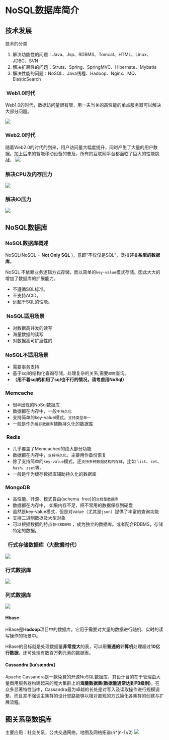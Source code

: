 # NoSQL数据库简介

## 技术发展

技术的分类

1. 解决功能性的问题：Java、Jsp、RDBMS、Tomcat、HTML、Linux、JDBC、SVN
2. 解决扩展性的问题：Struts、Spring、SpringMVC、Hibernate、Mybatis
3. 解决性能的问题：NoSQL、Java线程、Hadoop、Nginx、MQ、ElasticSearch

###  Web1.0时代

Web1.0的时代，数据访问量很有限，用一夫当关的高性能的单点服务器可以解决大部分问题。

![](https://raw.githubusercontent.com/Swiftie13st/Figurebed/main/img/202209291052736.png)

### Web2.0时代

随着Web2.0的时代的到来，用户访问量大幅度提升，同时产生了大量的用户数据。加上后来的智能移动设备的普及，所有的互联网平台都面临了巨大的性能挑战。
![](https://raw.githubusercontent.com/Swiftie13st/Figurebed/main/img/202209291052993.png)

### 解决CPU及内存压力
![](https://raw.githubusercontent.com/Swiftie13st/Figurebed/main/img/202209291052209.png)

### 解决IO压力
![](https://raw.githubusercontent.com/Swiftie13st/Figurebed/main/img/202209291053654.png)

## NoSQL数据库

### NoSQL数据库概述

NoSQL(NoSQL = **Not Only SQL** )，意即“不仅仅是SQL”，泛指**非关系型的数据库**。

NoSQL 不依赖业务逻辑方式存储，而以简单的`key-value`模式存储。因此大大的增加了数据库的扩展能力。

- 不遵循SQL标准。
- 不支持ACID。
- 远超于SQL的性能。

###  NoSQL适用场景

- 对数据高并发的读写
- 海量数据的读写
- 对数据高可扩展性的

### NoSQL不适用场景

- 需要事务支持
- 基于sql的结构化查询存储，处理复杂的关系,需要`即席`查询。
- **（用不着sql的和用了sql也不行的情况，请考虑用NoSql）**

### Memcache

- 很`早`出现的NoSql数据库
- 数据都在内存中，一般`不持久化`
- 支持简单的key-value模式，`支持类型单一`
- 一般是作为`缓存数据库`辅助持久化的数据库

###  Redis

- 几乎覆盖了Memcached的绝大部分功能
- 数据都在内存中，`支持持久化`，主要用作备份恢复
- 除了支持简单的`key-value`模式，还`支持多种数据结构的存储`，比如 `list`、`set`、`hash`、`zset`等。
- 一般是作为缓存数据库辅助持久化的数据库

### MongoDB

- 高性能、开源、模式自由(schema  free)的`文档型数据库`
- 数据都在内存中， 如果内存不足，把不常用的数据保存到硬盘
- 虽然是key-value模式，但是对value（尤其是`json`）提供了丰富的查询功能
- 支持二进制数据及大型对象
- 可以根据数据的特点`替代RDBMS` ，成为独立的数据库。或者配合RDBMS，存储特定的数据。

###   行式存储数据库（大数据时代）
![](https://raw.githubusercontent.com/Swiftie13st/Figurebed/main/img/202209291057655.png)

### 行式数据库
![](https://raw.githubusercontent.com/Swiftie13st/Figurebed/main/img/202209291058356.png)



### 列式数据库
![](https://raw.githubusercontent.com/Swiftie13st/Figurebed/main/img/202209291057284.png)
#### Hbase

HBase是**Hadoop**项目中的数据库。它用于需要对大量的数据进行随机、实时的读写操作的场景中。

HBase的目标就是处理数据量**非常庞大**的表，可以用**普通的计算机**处理超过**10亿行数据**，还可处理有数百万**列**元素的数据表。

#### Cassandra [kəˈsændrə]

Apache Cassandra是一款免费的开源NoSQL数据库，其设计目的在于管理由大量商用服务器构建起来的庞大集群上的**海量数据集(数据量通常达到PB级别)**。在众多显著特性当中，Cassandra最为卓越的长处是对写入及读取操作进行规模调整，而且其不强调主集群的设计思路能够以相对直观的方式简化各集群的创建与扩展流程。


## 图关系型数据库

主要应用：社会关系，公共交通网络，地图及网络拓谱(n*(n-1)/2)
![](https://raw.githubusercontent.com/Swiftie13st/Figurebed/main/img/202209291059501.png)